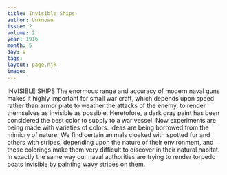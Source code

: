 ```yaml
---
title: Invisible Ships
author: Unknown
issue: 2
volume: 2
year: 1916
month: 5
day: V
tags:
layout: page.njk
image:
---
```

INVISIBLE SHIPS    The enormous range and accuracy of modern naval guns makes it highly important for small war craft, which depends upon speed rather than armor plate to weather the attacks of the enemy, to render themselves as invisible as possible. Heretofore, a dark gray paint has been considered the best color to supply to a war vessel. Now experiments are being made with varieties of colors. Ideas are being borrowed from the mimicry of nature. We find certain animals cloaked with spotted fur and others with stripes, depending upon the nature of their environment, and these colorings make them very difficult to discover in their natural habitat. In exactly the same way our naval authorities are trying to render torpedo boats invisible by painting wavy stripes on them. 


